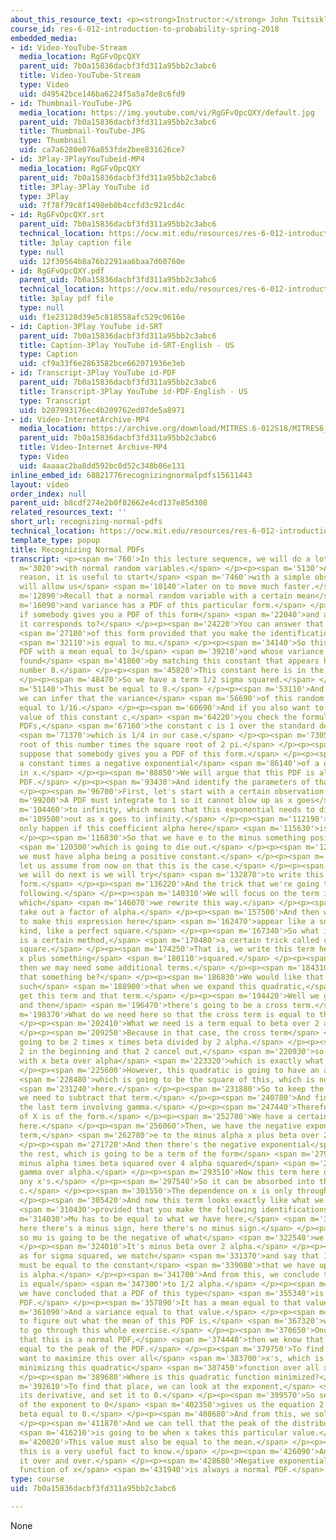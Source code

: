 ```yaml
---
about_this_resource_text: <p><strong>Instructor:</strong> John Tsitsiklis</p>
course_id: res-6-012-introduction-to-probability-spring-2018
embedded_media:
- id: Video-YouTube-Stream
  media_location: RgGFvOpcQXY
  parent_uid: 7b0a15836dacbf3fd311a95bb2c3abc6
  title: Video-YouTube-Stream
  type: Video
  uid: d49542bce146ba6224f5a5a7de8c6fd9
- id: Thumbnail-YouTube-JPG
  media_location: https://img.youtube.com/vi/RgGFvOpcQXY/default.jpg
  parent_uid: 7b0a15836dacbf3fd311a95bb2c3abc6
  title: Thumbnail-YouTube-JPG
  type: Thumbnail
  uid: ca7a6280e076a853fde2bee831626ce7
- id: 3Play-3PlayYouTubeid-MP4
  media_location: RgGFvOpcQXY
  parent_uid: 7b0a15836dacbf3fd311a95bb2c3abc6
  title: 3Play-3Play YouTube id
  type: 3Play
  uid: 7f78f79c8f1498eb0b4ccfd3c921cd4c
- id: RgGFvOpcQXY.srt
  parent_uid: 7b0a15836dacbf3fd311a95bb2c3abc6
  technical_location: https://ocw.mit.edu/resources/res-6-012-introduction-to-probability-spring-2018/part-ii-inference-limit-theorems/recognizing-normal-pdfs/RgGFvOpcQXY.srt
  title: 3play caption file
  type: null
  uid: 12f30564b8a76b2291aa6baa7d60760e
- id: RgGFvOpcQXY.pdf
  parent_uid: 7b0a15836dacbf3fd311a95bb2c3abc6
  technical_location: https://ocw.mit.edu/resources/res-6-012-introduction-to-probability-spring-2018/part-ii-inference-limit-theorems/recognizing-normal-pdfs/RgGFvOpcQXY.pdf
  title: 3play pdf file
  type: null
  uid: f1e23128d39e5c818558afc529c0616e
- id: Caption-3Play YouTube id-SRT
  parent_uid: 7b0a15836dacbf3fd311a95bb2c3abc6
  title: Caption-3Play YouTube id-SRT-English - US
  type: Caption
  uid: cf9a33f6e2863582bce662071936e3eb
- id: Transcript-3Play YouTube id-PDF
  parent_uid: 7b0a15836dacbf3fd311a95bb2c3abc6
  title: Transcript-3Play YouTube id-PDF-English - US
  type: Transcript
  uid: b207993176ec4b209762ed87de5a8971
- id: Video-InternetArchive-MP4
  media_location: https://archive.org/download/MITRES.6-012S18/MITRES6_012S18_L15-02_300k.mp4
  parent_uid: 7b0a15836dacbf3fd311a95bb2c3abc6
  title: Video-Internet Archive-MP4
  type: Video
  uid: 4aaaac2ba8dd592bc0d52c348b06e131
inline_embed_id: 68821776recognizingnormalpdfs15611443
layout: video
order_index: null
parent_uid: b8cdf274e2b0f82662e4cd137e85d308
related_resources_text: ''
short_url: recognizing-normal-pdfs
technical_location: https://ocw.mit.edu/resources/res-6-012-introduction-to-probability-spring-2018/part-ii-inference-limit-theorems/recognizing-normal-pdfs
template_type: popup
title: Recognizing Normal PDFs
transcript: <p><span m='760'>In this lecture sequence, we will do a lot</span> <span
  m='3020'>with normal random variables.</span> </p><p><span m='5130'>And for this
  reason, it is useful to start</span> <span m='7460'>with a simple observation that
  will allow us</span> <span m='10140'>later on to move much faster.</span> </p><p><span
  m='12890'>Recall that a normal random variable with a certain mean</span> <span
  m='16090'>and variance has a PDF of this particular form.</span> </p><p><span m='19160'>What
  if somebody gives you a PDF of this form</span> <span m='22040'>and asks you what
  it corresponds to?</span> </p><p><span m='24220'>You can answer that this is exactly</span>
  <span m='27180'>of this form provided that you make the identification that 3</span>
  <span m='32110'>is equal to mu.</span> </p><p><span m='34140'>So this is a normal
  PDF with a mean equal to 3</span> <span m='39210'>and whose variance can also be
  found</span> <span m='41860'>by matching this constant that appears here with the
  number 8.</span> </p><p><span m='45820'>This constant here is in the denominator.</span>
  </p><p><span m='48470'>So we have a term 1/2 sigma squared.</span> </p><p><span
  m='51140'>This must be equal to 8.</span> </p><p><span m='53110'>And from this,
  we can infer that the variance</span> <span m='56690'>of this random variable is
  equal to 1/16.</span> </p><p><span m='60690'>And if you also want to find out the
  value of this constant c,</span> <span m='64220'>you check the formula for normal
  PDFs,</span> <span m='67160'>the constant c is 1 over the standard deviation,</span>
  <span m='71370'>which is 1/4 in our case.</span> </p><p><span m='73050'>The square
  root of this number times the square root of 2 pi.</span> </p><p><span m='79600'>Now
  suppose that somebody gives you a PDF of this form.</span> </p><p><span m='83850'>It's
  a constant times a negative exponential</span> <span m='86140'>of a quadratic function
  in x.</span> </p><p><span m='88850'>We will argue that this PDF is also a normal
  PDF.</span> </p><p><span m='93430'>And identify the parameters of that normal.</span>
  </p><p><span m='96700'>First, let's start with a certain observation.</span> </p><p><span
  m='99200'>A PDF must integrate to 1 so it cannot blow up as x goes</span> <span
  m='104460'>to infinity, which means that this exponential needs to die</span> <span
  m='109500'>out as x goes to infinity.</span> </p><p><span m='112190'>And that will
  only happen if this coefficient alpha here</span> <span m='115630'>is positive.</span>
  </p><p><span m='116830'>So that we have e to the minus something positive and large</span>
  <span m='120300'>which is going to die out.</span> </p><p><span m='122180'>Therefore,
  we must have alpha being a positive constant.</span> </p><p><span m='127280'>And
  let us assume from now on that this is the case.</span> </p><p><span m='131190'>What
  we will do next is we will try</span> <span m='132870'>to write this PDF in this
  form.</span> </p><p><span m='136220'>And the trick that we're going to use is the
  following.</span> </p><p><span m='140310'>We will focus on the term in the exponent,
  which</span> <span m='146070'>we rewrite this way.</span> </p><p><span m='148180'>We
  take out a factor of alpha.</span> </p><p><span m='157500'>And then we will try
  to make this expression here</span> <span m='162470'>appear like a square of this
  kind, like a perfect square.</span> </p><p><span m='167340'>So what is involved
  is a certain method,</span> <span m='170480'>a certain trick called completing the
  square.</span> </p><p><span m='174250'>That is, we write this term here in the form
  x plus something</span> <span m='180110'>squared.</span> </p><p><span m='181430'>And
  then we may need some additional terms.</span> </p><p><span m='184310'>What should
  that something be?</span> </p><p><span m='186830'>We would like that something be
  such</span> <span m='188900'>that when we expand this quadratic,</span> <span m='191830'>we
  get this term and that term.</span> </p><p><span m='194420'>Well we get an x squared
  and then</span> <span m='196470'>there's going to be a cross term.</span> </p><p><span
  m='198370'>What do we need here so that the cross term is equal to this?</span>
  </p><p><span m='202410'>What we need is a term equal to beta over 2 alpha.</span>
  </p><p><span m='209250'>Because in that case, the cross term</span> <span m='211970'>is
  going to be 2 times x times beta divided by 2 alpha.</span> </p><p><span m='217700'>The
  2 in the beginning and that 2 cancel out,</span> <span m='220930'>so we're left
  with x beta over alpha</span> <span m='223320'>which is exactly what we got here.</span>
  </p><p><span m='225600'>However, this quadratic is going to have an additional term</span>
  <span m='228480'>which is going to be the square of this, which is not present</span>
  <span m='231240'>here.</span> </p><p><span m='231880'>So to keep the two sides equal,
  we need to subtract that term.</span> </p><p><span m='240780'>And finally, we have
  the last term involving gamma.</span> </p><p><span m='247440'>Therefore, the PDF
  of X is of the form.</span> </p><p><span m='252780'>We have a certain constant from
  here.</span> </p><p><span m='256060'>Then, we have the negative exponential of this
  term,</span> <span m='262780'>e to the minus alpha x plus beta over 2 alpha squared.</span>
  </p><p><span m='271720'>And then there's the negative exponential</span> <span m='274150'>of
  the rest, which is going to be a term of the form</span> <span m='279700'>e to the
  minus alpha times beta squared over 4 alpha squared</span> <span m='289050'>plus
  gamma over alpha.</span> </p><p><span m='293510'>Now this term here does not involve
  any x's.</span> </p><p><span m='297540'>So it can be absorbed into the constant
  c.</span> </p><p><span m='301550'>The dependence on x is only through this term.</span>
  </p><p><span m='305420'>And now this term looks exactly like what we've got up here,</span>
  <span m='310430'>provided that you make the following identifications.</span> </p><p><span
  m='314030'>Mu has to be equal to what we have here,</span> <span m='316690'>but
  here there's a minus sign, here there's no minus sign.</span> </p><p><span m='319920'>And
  so mu is going to be the negative of what</span> <span m='322540'>we have up here.</span>
  </p><p><span m='324010'>It's minus beta over 2 alpha.</span> </p><p><span m='328420'>And
  as for sigma squared, we match</span> <span m='331370'>and say that 1/2 sigma squared
  must be equal to the constant</span> <span m='339080'>that we have up here, which
  is alpha.</span> </p><p><span m='341700'>And from this, we conclude that sigma squared
  is equal</span> <span m='347300'>to 1/2 alpha.</span> </p><p><span m='351909'>So
  we have concluded that a PDF of this type</span> <span m='355340'>is indeed a normal
  PDF.</span> </p><p><span m='357890'>It has a mean equal to that value.</span> </p><p><span
  m='361090'>And a variance equal to that value.</span> </p><p><span m='363860'>Actually,
  to figure out what the mean of this PDF is,</span> <span m='367320'>we do not need
  to go through this whole exercise.</span> </p><p><span m='370650'>Once we're convinced
  that this is a normal PDF,</span> <span m='374440'>then we know that the mean is
  equal to the peak of the PDF.</span> </p><p><span m='379750'>To find the peak, we
  want to maximize this over all</span> <span m='383700'>x's, which is the same as
  minimizing this quadratic</span> <span m='387450'>function over all x's.</span>
  </p><p><span m='389680'>Where is this quadratic function minimized?</span> </p><p><span
  m='392610'>To find that place, we can look at the exponent,</span> <span m='395830'>take
  its derivative, and set it to 0.</span> </p><p><span m='399570'>So setting the derivative
  of the exponent to 0</span> <span m='402350'>gives us the equation 2 alpha x plus
  beta equal to 0.</span> </p><p><span m='408680'>And from this, we solve for x.</span>
  </p><p><span m='411870'>And we can tell that the peak of the distribution</span>
  <span m='416210'>is going to be when x takes this particular value.</span> </p><p><span
  m='420020'>This value must also be equal to the mean.</span> </p><p><span m='423240'>So
  this is a very useful fact to know.</span> </p><p><span m='426090'>And we will use
  it over and over.</span> </p><p><span m='428680'>Negative exponential of a quadratic
  function of x</span> <span m='431940'>is always a normal PDF.</span> </p>
type: course
uid: 7b0a15836dacbf3fd311a95bb2c3abc6

---
```

None